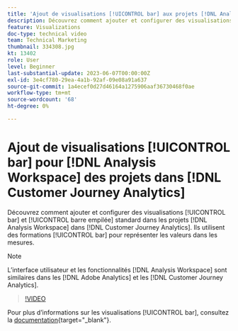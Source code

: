 ```yaml
---
title: 'Ajout de visualisations [!UICONTROL bar] aux projets [!DNL Analysis Workspace] '
description: Découvrez comment ajouter et configurer des visualisations [!UICONTROL bar] et [!UICONTROL barre empilée] standard aux  [!DNL Analysis Workspace]  dans  [!DNL Customer Journey Analytics].
feature: Visualizations
doc-type: technical video
team: Technical Marketing
thumbnail: 334308.jpg
kt: 13402
role: User
level: Beginner
last-substantial-update: 2023-06-07T00:00:00Z
exl-id: 3e4cf780-29ea-4a1b-92af-09e08a91a637
source-git-commit: 1a4ecef0d27d46164a1275906aaf36730468f0ae
workflow-type: tm+mt
source-wordcount: '68'
ht-degree: 0%

---
```


# Ajout de visualisations [!UICONTROL bar] pour [!DNL Analysis Workspace] des projets dans [!DNL Customer Journey Analytics]

Découvrez comment ajouter et configurer des visualisations [!UICONTROL bar] et [!UICONTROL barre empilée] standard dans les projets [!DNL Analysis Workspace] dans [!DNL Customer Journey Analytics]. Ils utilisent des formations [!UICONTROL bar] pour représenter les valeurs dans les mesures.

>[!NOTE]
>
>L’interface utilisateur et les fonctionnalités [!DNL Analysis Workspace] sont similaires dans les [!DNL Adobe Analytics] et les [!DNL Customer Journey Analytics].

>[!VIDEO](https://video.tv.adobe.com/v/3416619/?captions=fre_fr&quality=12&learn=on)

Pour plus d’informations sur les visualisations [!UICONTROL bar], consultez la [documentation](https://experienceleague.adobe.com/docs/analytics-platform/using/cja-workspace/visualizations/bar.html?lang=fr){target="_blank"}.
